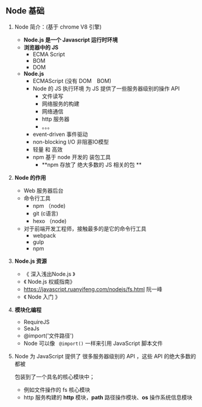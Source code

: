## Node 基础

1. Node 简介：(基于  chrome V8 引擎)

   - **Node.js    是一个 Javascript 运行时环境**
   - **浏览器中的 JS**
     - ECMA Script
     - BOM
     - DOM
   - **Node.js**
     - ECMAScript (没有 DOM　BOM)
     - Node 的 JS 执行环境 为 JS 提供了一些服务器级别的操作 API
       - 文件读写
       - 网络服务的构建
       - 网络通信
       - http 服务器
       - 。。。
     - event-driven 事件驱动
     - non-blocking I/O   非阻塞IO模型
     -  轻量  和 高效
     - npm 基于 node 开发的 装包工具
       - **npm 存放了 绝大多数的 JS 相关的包 **

2. **Node 的作用**

   - Web 服务器后台
   - 命令行工具
     - npm （node)
     - git       (c语言)
     - hexo （node)
   - 对于前端开发工程师，接触最多的是它的命令行工具
     - webpack    
     - gulp
     - npm

3. **Node.js  资源**

   - 《 深入浅出Node.js 》
   - 《 Node.js 权威指南》
   -  https://javascript.ruanyifeng.com/nodejs/fs.html   阮一峰
   - 《 Node 入门 》

4. **模块化编程**

   - RequireJS
   - SeaJs
   - @import('文件路径')
   - Node 可以像 ` @import()` 一样来引用 JavaScript 脚本文件   

5. Node 为 JavaScript 提供了 很多服务器级别的 API ，这些  API 的绝大多数的都被

   包装到了一个具名的核心模块中；

   - 例如文件操作的  fs 核心模块
   - http 服务构建的 **http** 模块，**path**  路径操作模块、**os** 操作系统信息模块